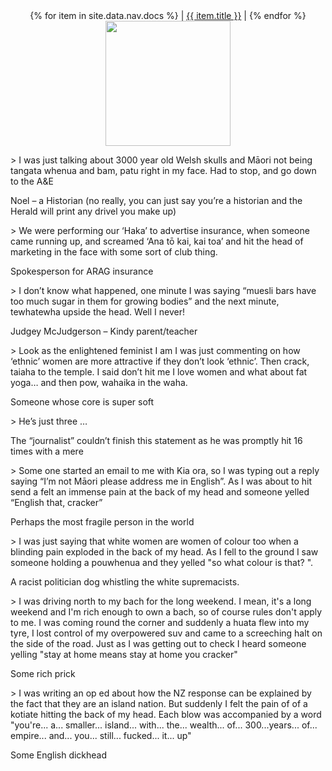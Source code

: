 <center>
   {% for item in site.data.nav.docs %}
      <span> | <a href="{{ item.url }}" alt="{{ item.title }}">{{ item.title }}</a> | </span>
   {% endfor %}
</center>
<div style="text-align: center;">
<img src="images/pttf.png" height="200">
</div>
<p id="skulls">
</p>
> I was just talking about 3000 year old Welsh skulls and Māori not being tangata whenua and bam,  patu right in my face.  Had to stop, and go down to the A&E

Noel – a Historian (no really, you can just say you’re a historian and the Herald will print any drivel you make up)
<p id="insurance">
</p>
> We were performing our ‘Haka’ to advertise insurance, when someone came running up, and screamed ‘Ana tō kai, kai toa’ and hit the head of marketing in the face with some sort of club thing.

Spokesperson for ARAG insurance
<p id="kindy">
</p>
> I don’t know what happened, one minute I was saying “muesli bars have too much sugar in them for growing bodies” and the next minute, tewhatewha upside the head. Well I never!

Judgey McJudgerson – Kindy parent/teacher
<p id="softcore">
</p>
> Look as the enlightened feminist I am I was just commenting on how ‘ethnic’ women are more attractive if they don’t look ‘ethnic’. Then crack, taiaha to the temple. I said don’t hit me I love women and what about fat yoga… and then pow, wahaika in the waha.

Someone whose core is super soft
<p id="journalist">
</p>
> He’s just three …

The “journalist” couldn’t finish this statement as he was promptly hit 16 times with a mere
<p id="cracker">
</p>
> Some one started an email to me with Kia ora, so I was typing out a reply saying “I’m not Māori please address me in English”. As I was about to hit send a felt an immense pain at the back of my head and someone yelled “English that, cracker”

Perhaps the most fragile person in the world
<p id="crusher">
</p>
> I was just saying that white women are women of colour too when a blinding pain exploded in the back of my head. As I fell to the ground I saw someone holding a pouwhenua and they yelled "so what colour is that? ".

A racist politician dog whistling the white supremacists. 
<p id="lockdown">
</p>
> I was driving north to my bach for the long weekend. I mean, it's a long weekend and I'm rich enough to own a bach, so of course rules don't apply to me. I was coming round the corner and suddenly a huata flew into my tyre, I lost control of my overpowered suv and came to a screeching halt on the side of the road. Just as I was getting out to check I heard someone yelling "stay at home means stay at home you cracker" 

Some rich prick 
<p id="uk">
</p>
> I was writing an op ed about how the NZ response can be explained by the fact that they are an island nation. But suddenly I felt the pain of of a kotiate hitting the back of my head. Each blow was accompanied by a word "you're... a... smaller... island... with... the... wealth... of... 300...years... of... empire... and... you... still... fucked... it... up" 

Some English dickhead 
